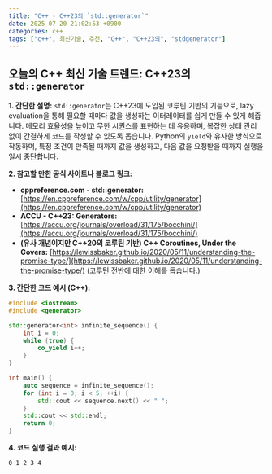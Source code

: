 ```yaml
---
title: "C++ - C++23의 `std::generator`"
date: 2025-07-20 21:02:53 +0900
categories: c++
tags: ["c++", 최신기술, 추천, "C++", "C++23의", "stdgenerator"]
---
```


## 오늘의 C++ 최신 기술 트렌드: **C++23의 `std::generator`**

**1. 간단한 설명:**
`std::generator`는 C++23에 도입된 코루틴 기반의 기능으로, lazy evaluation을 통해 필요할 때마다 값을 생성하는 이터레이터를 쉽게 만들 수 있게 해줍니다. 메모리 효율성을 높이고 무한 시퀀스를 표현하는 데 유용하며, 복잡한 상태 관리 없이 간결하게 코드를 작성할 수 있도록 돕습니다. Python의 `yield`와 유사한 방식으로 작동하며, 특정 조건이 만족될 때까지 값을 생성하고, 다음 값을 요청받을 때까지 실행을 일시 중단합니다.

**2. 참고할 만한 공식 사이트나 블로그 링크:**

*   **cppreference.com - std::generator:** [https://en.cppreference.com/w/cpp/utility/generator](https://en.cppreference.com/w/cpp/utility/generator)
*   **ACCU - C++23: Generators:** [https://accu.org/journals/overload/31/175/bocchini/](https://accu.org/journals/overload/31/175/bocchini/)
*   **(유사 개념이지만 C++20의 코루틴 기반) C++ Coroutines, Under the Covers:** [https://lewissbaker.github.io/2020/05/11/understanding-the-promise-type/](https://lewissbaker.github.io/2020/05/11/understanding-the-promise-type/) (코루틴 전반에 대한 이해를 돕습니다.)

**3. 간단한 코드 예시 (C++):**

```cpp
#include <iostream>
#include <generator>

std::generator<int> infinite_sequence() {
    int i = 0;
    while (true) {
        co_yield i++;
    }
}

int main() {
    auto sequence = infinite_sequence();
    for (int i = 0; i < 5; ++i) {
        std::cout << sequence.next() << " ";
    }
    std::cout << std::endl;
    return 0;
}
```

**4. 코드 실행 결과 예시:**

```
0 1 2 3 4
```

